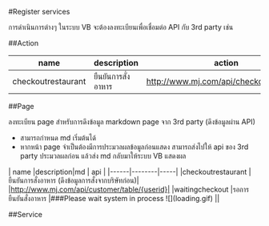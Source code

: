 #Register services

การดำเนินการต่างๆ ในระบบ VB จะต้องลงทะเบียนเพื่อเชื่อมต่อ API กับ 3rd party เช่น

##Action

| name |description| action | api |
|------|--------|-----|-----|
|checkoutrestaurant |ยืนยันการสั่งอาหาร| http://www.mj.com/api/checkout/{userid}/|


##Page

ลงทะเบียน page สำหรับการดึงข้อมูล markdown page จาก 3rd party (ดึงข้อมูลผ่าน API)
- สามารถกำหนด md เริ่มต้นได้
- หากหน้า page จำเป็นต้องมีการประมวลผลข้อมูลก่อนแสดง สามารถส่งไปให้ api ของ 3rd party ประมวลผลก่อน แล้วส่ง md กลับมาให้ระบบ VB แสดงผล

| name |description|md | api |
|------|--------|-----|
|checkoutrestaurant |ยืนยันการสั่งอาหาร (ดึงข้อมูลการสั่งจากบริษัทก่อน)| |http://www.mj.com/api/customer/table/{userid}|
|waitingcheckout     |รอการยืนยันสั่งอาหาร        |###Please wait  system in process \![]\(loading.gif\)     ||

##Service